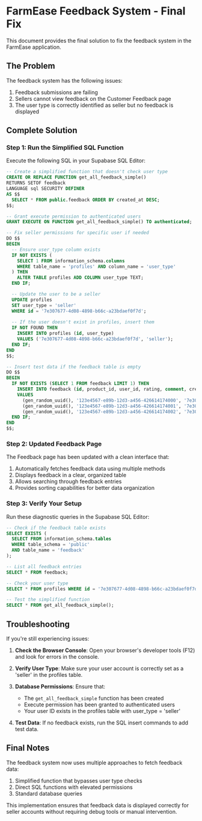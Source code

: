 # FarmEase Feedback System - Final Fix

This document provides the final solution to fix the feedback system in the FarmEase application.

## The Problem

The feedback system has the following issues:
1. Feedback submissions are failing
2. Sellers cannot view feedback on the Customer Feedback page
3. The user type is correctly identified as seller but no feedback is displayed

## Complete Solution

### Step 1: Run the Simplified SQL Function

Execute the following SQL in your Supabase SQL Editor:

```sql
-- Create a simplified function that doesn't check user type
CREATE OR REPLACE FUNCTION get_all_feedback_simple()
RETURNS SETOF feedback
LANGUAGE sql SECURITY DEFINER
AS $$
  SELECT * FROM public.feedback ORDER BY created_at DESC;
$$;

-- Grant execute permission to authenticated users
GRANT EXECUTE ON FUNCTION get_all_feedback_simple() TO authenticated;

-- Fix seller permissions for specific user if needed
DO $$
BEGIN
  -- Ensure user_type column exists
  IF NOT EXISTS (
    SELECT 1 FROM information_schema.columns 
    WHERE table_name = 'profiles' AND column_name = 'user_type'
  ) THEN
    ALTER TABLE profiles ADD COLUMN user_type TEXT;
  END IF;

  -- Update the user to be a seller
  UPDATE profiles 
  SET user_type = 'seller' 
  WHERE id = '7e307677-4d08-4898-b66c-a23bdaef0f7d';
  
  -- If the user doesn't exist in profiles, insert them
  IF NOT FOUND THEN
    INSERT INTO profiles (id, user_type)
    VALUES ('7e307677-4d08-4898-b66c-a23bdaef0f7d', 'seller');
  END IF;
END
$$;

-- Insert test data if the feedback table is empty
DO $$
BEGIN
  IF NOT EXISTS (SELECT 1 FROM feedback LIMIT 1) THEN
    INSERT INTO feedback (id, product_id, user_id, rating, comment, created_at)
    VALUES 
      (gen_random_uuid(), '123e4567-e89b-12d3-a456-426614174000', '7e307677-4d08-4898-b66c-a23bdaef0f7d', 5, 'Great product! Very fresh vegetables.', NOW()),
      (gen_random_uuid(), '123e4567-e89b-12d3-a456-426614174001', '7e307677-4d08-4898-b66c-a23bdaef0f7d', 4, 'Good quality, but delivery was a bit late.', NOW() - INTERVAL '1 day'),
      (gen_random_uuid(), '123e4567-e89b-12d3-a456-426614174002', '7e307677-4d08-4898-b66c-a23bdaef0f7d', 5, 'Excellent service and product quality!', NOW() - INTERVAL '2 days');
  END IF;
END
$$;
```

### Step 2: Updated Feedback Page

The Feedback page has been updated with a clean interface that:

1. Automatically fetches feedback data using multiple methods
2. Displays feedback in a clear, organized table
3. Allows searching through feedback entries
4. Provides sorting capabilities for better data organization

### Step 3: Verify Your Setup

Run these diagnostic queries in the Supabase SQL Editor:

```sql
-- Check if the feedback table exists
SELECT EXISTS (
  SELECT FROM information_schema.tables 
  WHERE table_schema = 'public' 
  AND table_name = 'feedback'
);

-- List all feedback entries
SELECT * FROM feedback;

-- Check your user type
SELECT * FROM profiles WHERE id = '7e307677-4d08-4898-b66c-a23bdaef0f7d';

-- Test the simplified function
SELECT * FROM get_all_feedback_simple();
```

## Troubleshooting

If you're still experiencing issues:

1. **Check the Browser Console**: Open your browser's developer tools (F12) and look for errors in the console.

2. **Verify User Type**: Make sure your user account is correctly set as a 'seller' in the profiles table.

3. **Database Permissions**: Ensure that:
   - The `get_all_feedback_simple` function has been created
   - Execute permission has been granted to authenticated users
   - Your user ID exists in the profiles table with user_type = 'seller'

4. **Test Data**: If no feedback exists, run the SQL insert commands to add test data.

## Final Notes

The feedback system now uses multiple approaches to fetch feedback data:

1. Simplified function that bypasses user type checks
2. Direct SQL functions with elevated permissions
3. Standard database queries

This implementation ensures that feedback data is displayed correctly for seller accounts without requiring debug tools or manual intervention. 